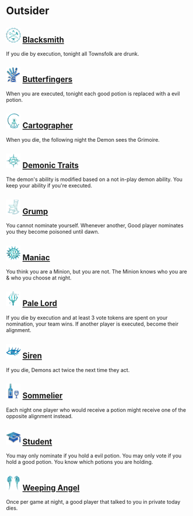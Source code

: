 # Outsider

## ![](Blacksmith/.image_big.png) [Blacksmith](Blacksmith)
If you die by execution, tonight all Townsfolk are drunk.

## ![](Butterfingers/.image_big.png) [Butterfingers](Butterfingers)
When you are executed, tonight each good potion is replaced with a evil potion.

## ![](Cartographer/.image_big.png) [Cartographer](Cartographer)
When you die, the following night the Demon sees the Grimoire.

## ![](Demonic%20Traits/.image_big.png) [Demonic Traits](Demonic%20Traits)
The demon's ability is modified based on a not in-play demon ability. You keep your ability if you're executed.

## ![](Grump/.image_big.png) [Grump](Grump)
You cannot nominate yourself.  Whenever another, Good player nominates you they become poisoned until dawn.

## ![](Maniac/.image_big.png) [Maniac](Maniac)
You think you are a Minion, but you are not. The Minion knows who you are & who you choose at night.

## ![](Pale%20Lord/.image_big.png) [Pale Lord](Pale%20Lord)
If you die by execution and at least 3 vote tokens are spent on your nomination, your team wins. If another player is executed, become their alignment.

## ![](Siren/.image_big.png) [Siren](Siren)
If you die, Demons act twice the next time they act.

## ![](Sommelier/.image_big.png) [Sommelier](Sommelier)
Each night one player who would receive a potion might receive one of the opposite alignment instead.

## ![](Student/.image_big.png) [Student](Student)
You may only nominate if you hold a evil potion. You may only vote if you hold a good potion. You know which potions you are holding.

## ![](Weeping%20Angel/.image_big.png) [Weeping Angel](Weeping%20Angel)
Once per game at night, a good player that talked to you in private today dies.

